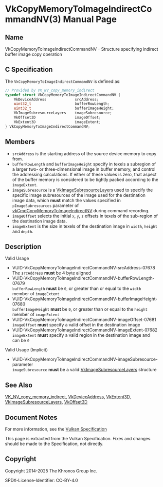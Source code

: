 # VkCopyMemoryToImageIndirectCommandNV(3) Manual Page

## Name

VkCopyMemoryToImageIndirectCommandNV - Structure specifying indirect buffer image copy operation



## [](#_c_specification)C Specification

The `VkCopyMemoryToImageIndirectCommandNV` is defined as:

```c++
// Provided by VK_NV_copy_memory_indirect
typedef struct VkCopyMemoryToImageIndirectCommandNV {
    VkDeviceAddress             srcAddress;
    uint32_t                    bufferRowLength;
    uint32_t                    bufferImageHeight;
    VkImageSubresourceLayers    imageSubresource;
    VkOffset3D                  imageOffset;
    VkExtent3D                  imageExtent;
} VkCopyMemoryToImageIndirectCommandNV;
```

## [](#_members)Members

- `srcAddress` is the starting address of the source device memory to copy from.
- `bufferRowLength` and `bufferImageHeight` specify in texels a subregion of a larger two- or three-dimensional image in buffer memory, and control the addressing calculations. If either of these values is zero, that aspect of the buffer memory is considered to be tightly packed according to the `imageExtent`.
- `imageSubresource` is a [VkImageSubresourceLayers](https://registry.khronos.org/vulkan/specs/latest/man/html/VkImageSubresourceLayers.html) used to specify the specific image subresources of the image used for the destination image data, which **must** match the values specified in `pImageSubresources` parameter of [vkCmdCopyMemoryToImageIndirectNV](https://registry.khronos.org/vulkan/specs/latest/man/html/vkCmdCopyMemoryToImageIndirectNV.html) during command recording.
- `imageOffset` selects the initial `x`, `y`, `z` offsets in texels of the sub-region of the destination image data.
- `imageExtent` is the size in texels of the destination image in `width`, `height` and `depth`.

## [](#_description)Description

Valid Usage

- [](#VUID-VkCopyMemoryToImageIndirectCommandNV-srcAddress-07678)VUID-VkCopyMemoryToImageIndirectCommandNV-srcAddress-07678  
  The `srcAddress` **must** be 4 byte aligned
- [](#VUID-VkCopyMemoryToImageIndirectCommandNV-bufferRowLength-07679)VUID-VkCopyMemoryToImageIndirectCommandNV-bufferRowLength-07679  
  `bufferRowLength` **must** be `0`, or greater than or equal to the `width` member of `imageExtent`
- [](#VUID-VkCopyMemoryToImageIndirectCommandNV-bufferImageHeight-07680)VUID-VkCopyMemoryToImageIndirectCommandNV-bufferImageHeight-07680  
  `bufferImageHeight` **must** be `0`, or greater than or equal to the `height` member of `imageExtent`
- [](#VUID-VkCopyMemoryToImageIndirectCommandNV-imageOffset-07681)VUID-VkCopyMemoryToImageIndirectCommandNV-imageOffset-07681  
  `imageOffset` **must** specify a valid offset in the destination image
- [](#VUID-VkCopyMemoryToImageIndirectCommandNV-imageExtent-07682)VUID-VkCopyMemoryToImageIndirectCommandNV-imageExtent-07682  
  `imageExtent` **must** specify a valid region in the destination image and can be `0`

Valid Usage (Implicit)

- [](#VUID-VkCopyMemoryToImageIndirectCommandNV-imageSubresource-parameter)VUID-VkCopyMemoryToImageIndirectCommandNV-imageSubresource-parameter  
  `imageSubresource` **must** be a valid [VkImageSubresourceLayers](https://registry.khronos.org/vulkan/specs/latest/man/html/VkImageSubresourceLayers.html) structure

## [](#_see_also)See Also

[VK\_NV\_copy\_memory\_indirect](https://registry.khronos.org/vulkan/specs/latest/man/html/VK_NV_copy_memory_indirect.html), [VkDeviceAddress](https://registry.khronos.org/vulkan/specs/latest/man/html/VkDeviceAddress.html), [VkExtent3D](https://registry.khronos.org/vulkan/specs/latest/man/html/VkExtent3D.html), [VkImageSubresourceLayers](https://registry.khronos.org/vulkan/specs/latest/man/html/VkImageSubresourceLayers.html), [VkOffset3D](https://registry.khronos.org/vulkan/specs/latest/man/html/VkOffset3D.html)

## [](#_document_notes)Document Notes

For more information, see the [Vulkan Specification](https://registry.khronos.org/vulkan/specs/latest/html/vkspec.html#VkCopyMemoryToImageIndirectCommandNV)

This page is extracted from the Vulkan Specification. Fixes and changes should be made to the Specification, not directly.

## [](#_copyright)Copyright

Copyright 2014-2025 The Khronos Group Inc.

SPDX-License-Identifier: CC-BY-4.0